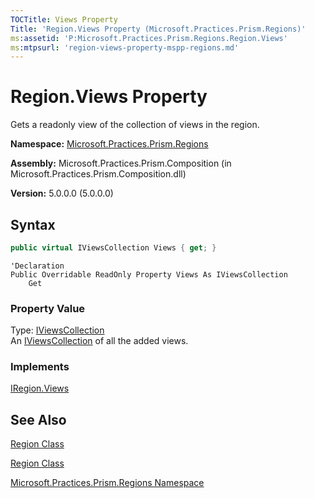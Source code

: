 ```yaml
---
TOCTitle: Views Property
Title: 'Region.Views Property (Microsoft.Practices.Prism.Regions)'
ms:assetid: 'P:Microsoft.Practices.Prism.Regions.Region.Views'
ms:mtpsurl: 'region-views-property-mspp-regions.md'
---
```



# Region.Views Property

Gets a readonly view of the collection of views in the region.

**Namespace:** [Microsoft.Practices.Prism.Regions](/patterns-practices/reference/mspp-regions-namespace)

**Assembly:** Microsoft.Practices.Prism.Composition (in Microsoft.Practices.Prism.Composition.dll)

**Version:** 5.0.0.0 (5.0.0.0)

## Syntax
```C#
public virtual IViewsCollection Views { get; }
```
```VB
'Declaration
Public Overridable ReadOnly Property Views As IViewsCollection
	Get
```
### Property Value

Type: [IViewsCollection](/patterns-practices/reference/iviewscollection-interface-mspp-regions)   
An [IViewsCollection](/patterns-practices/reference/iviewscollection-interface-mspp-regions) of all the added views.
### Implements

[IRegion.Views](/patterns-practices/reference/iregion-views-property-mspp-regions)

## See Also

[Region Class](/patterns-practices/reference/region-class-mspp-regions)

[Region Class](/patterns-practices/reference/region-members-mspp-regions)

[Microsoft.Practices.Prism.Regions Namespace](/patterns-practices/reference/mspp-regions-namespace)
